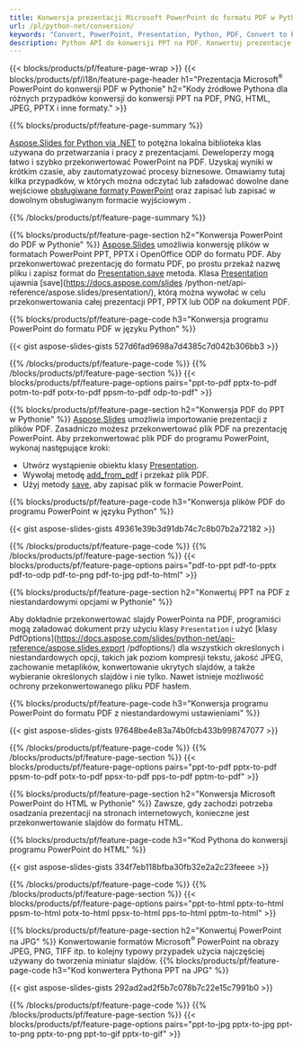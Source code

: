 ```yaml
---
title: Konwersja prezentacji Microsoft PowerPoint do formatu PDF w Pythonie
url: /pl/python-net/conversion/
keywords: "Convert, PowerPoint, Presentation, Python, PDF, Convert to PDF, PPT to PDF"
description: Python API do konwersji PPT na PDF. Konwertuj prezentacje do JPG, PNG i innych formatów w Pythonie.
---
```


{{< blocks/products/pf/feature-page-wrap >}}
{{< blocks/products/pf/i18n/feature-page-header h1="Prezentacja Microsoft<sup>®</sup> PowerPoint do konwersji PDF w Pythonie" h2="Kody źródłowe Pythona dla różnych przypadków konwersji do konwersji PPT na PDF, PNG, HTML, JPEG, PPTX i inne formaty." >}}

{{% blocks/products/pf/feature-page-summary %}}

[Aspose.Slides for Python via .NET](https://products.aspose.com/slides/pl/python-net/) to potężna lokalna biblioteka klas używana do przetwarzania i pracy z prezentacjami. Deweloperzy mogą łatwo i szybko przekonwertować PowerPoint na PDF. Uzyskaj wyniki w krótkim czasie, aby zautomatyzować procesy biznesowe. Omawiamy tutaj kilka przypadków, w których można odczytać lub załadować dowolne dane wejściowe [obsługiwane formaty PowerPoint](https://docs.aspose.com/slides/python-net/supported-file-formats/) oraz zapisać lub zapisać w dowolnym obsługiwanym formacie wyjściowym . 

{{% /blocks/products/pf/feature-page-summary  %}}

{{% blocks/products/pf/feature-page-section  h2="Konwersja PowerPoint do PDF w Pythonie" %}}
[Aspose.Slides](https://products.aspose.com/slides/pl/python-net/) umożliwia konwersję plików w formatach PowerPoint PPT, PPTX i OpenOffice ODP do formatu PDF. Aby przekonwertować prezentację do formatu PDF, po prostu przekaż nazwę pliku i zapisz format do [Presentation.save](https://docs.aspose.com/slides/python-net/api-reference/aspose.slides/presentation/) metoda. Klasa [Presentation](https://docs.aspose.com/slides/python-net/api-reference/aspose.slides/presentation/) ujawnia [save](https://docs.aspose.com/slides /python-net/api-reference/aspose.slides/presentation/), którą można wywołać w celu przekonwertowania całej prezentacji PPT, PPTX lub ODP na dokument PDF.

{{% blocks/products/pf/feature-page-code h3="Konwersja programu PowerPoint do formatu PDF w języku Python" %}}

{{< gist aspose-slides-gists 527d6fad9698a7d4385c7d042b306bb3 >}}

{{% /blocks/products/pf/feature-page-code  %}}
{{% /blocks/products/pf/feature-page-section %}}
{{< blocks/products/pf/feature-page-options pairs="ppt-to-pdf pptx-to-pdf potm-to-pdf potx-to-pdf ppsm-to-pdf odp-to-pdf" >}}

{{% blocks/products/pf/feature-page-section  h2="Konwersja PDF do PPT w Pythonie" %}}
[Aspose.Slides](https://products.aspose.com/slides/pl/python-net/) umożliwia importowanie prezentacji z plików PDF. Zasadniczo możesz przekonwertować plik PDF na prezentację PowerPoint. Aby przekonwertować plik PDF do programu PowerPoint, wykonaj następujące kroki:
- Utwórz wystąpienie obiektu klasy [Presentation](https://docs.aspose.com/slides/python-net/api-reference/aspose.slides/presentation/).
- Wywołaj metodę [add_from_pdf](https://docs.aspose.com/slides/python-net/api-reference/aspose.slides/slidecollection/) i przekaż plik PDF.
- Użyj metody [save](https://docs.aspose.com/slides/python-net/api-reference/aspose.slides/presentation/), aby zapisać plik w formacie PowerPoint.

{{% blocks/products/pf/feature-page-code h3="Konwersja plików PDF do programu PowerPoint w języku Python" %}}

{{< gist aspose-slides-gists 49361e39b3d91db74c7c8b07b2a72182 >}}

{{% /blocks/products/pf/feature-page-code  %}}
{{% /blocks/products/pf/feature-page-section %}}
{{< blocks/products/pf/feature-page-options pairs="pdf-to-ppt pdf-to-pptx pdf-to-odp pdf-to-png pdf-to-jpg pdf-to-html" >}}

{{% blocks/products/pf/feature-page-section  h2="Konwertuj PPT na PDF z niestandardowymi opcjami w Pythonie" %}}

Aby dokładnie przekonwertować slajdy PowerPointa na PDF, programiści mogą załadować dokument przy użyciu klasy `Presentation` i użyć [klasy PdfOptions](https://docs.aspose.com/slides/python-net/api-reference/aspose.slides.export /pdfoptions/) dla wszystkich określonych i niestandardowych opcji, takich jak poziom kompresji tekstu, jakość JPEG, zachowanie metaplików, konwertowanie ukrytych slajdów, a także wybieranie określonych slajdów i nie tylko. Nawet istnieje możliwość ochrony przekonwertowanego pliku PDF hasłem.

{{% blocks/products/pf/feature-page-code h3="Konwersja programu PowerPoint do formatu PDF z niestandardowymi ustawieniami" %}}

{{< gist aspose-slides-gists 97648be4e83a74b0fcb433b998747077 >}}

{{% /blocks/products/pf/feature-page-code  %}}
{{% /blocks/products/pf/feature-page-section %}}
{{< blocks/products/pf/feature-page-options pairs="ppt-to-pdf pptx-to-pdf ppsm-to-pdf potx-to-pdf ppsx-to-pdf pps-to-pdf pptm-to-pdf" >}}

{{% blocks/products/pf/feature-page-section  h2="Konwersja Microsoft PowerPoint do HTML w Pythonie" %}}
Zawsze, gdy zachodzi potrzeba osadzania prezentacji na stronach internetowych, konieczne jest przekonwertowanie slajdów do formatu HTML.

{{% blocks/products/pf/feature-page-code h3="Kod Pythona do konwersji programu PowerPoint do HTML" %}}

{{< gist aspose-slides-gists 334f7eb118bfba30fb32e2a2c23feeee >}}

{{% /blocks/products/pf/feature-page-code %}}
{{% /blocks/products/pf/feature-page-section %}}
{{< blocks/products/pf/feature-page-options pairs="ppt-to-html pptx-to-html ppsm-to-html potx-to-html ppsx-to-html pps-to-html pptm-to-html" >}}

{{% blocks/products/pf/feature-page-section  h2="Konwertuj PowerPoint na JPG" %}}
Konwertowanie formatów Microsoft<sup>®</sup> PowerPoint na obrazy JPEG, PNG, TIFF itp. to kolejny typowy przypadek użycia najczęściej używany do tworzenia miniatur slajdów. 
{{% blocks/products/pf/feature-page-code h3="Kod konwertera Pythona PPT na JPG" %}}

{{< gist aspose-slides-gists 292ad2ad2f5b7c078b7c22e15c7991b0 >}}

{{% /blocks/products/pf/feature-page-code %}}
{{% /blocks/products/pf/feature-page-section %}}
{{< blocks/products/pf/feature-page-options pairs="ppt-to-jpg pptx-to-jpg ppt-to-png pptx-to-png ppt-to-gif pptx-to-gif" >}}
